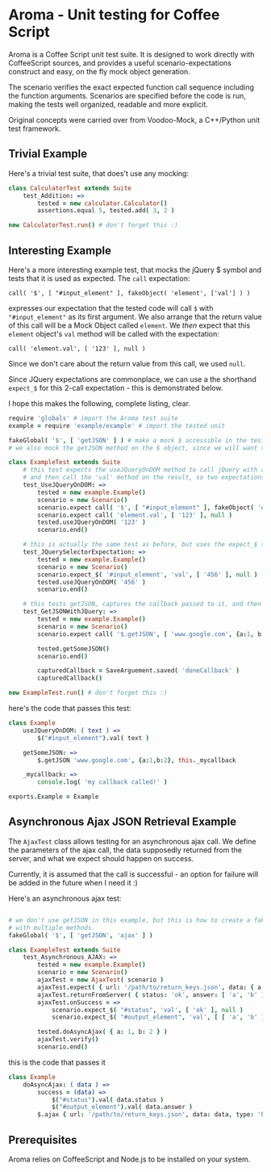 # Aroma - Unit testing for Coffee Script

Aroma is a Coffee Script unit test suite. It is designed to work directly with CoffeeScript sources, and provides a useful scenario-expectations construct and easy, on the fly mock object generation.

The scenario verifies the exact expected function call sequence including the function arguments. Scenarios are specified before the code is run, making the tests well organized, readable and more explicit. 

Original concepts were carried over from Voodoo-Mock, a C++/Python unit test framework.

## Trivial Example
Here's a trivial test suite, that does't use any mocking:


```coffeescript
class CalculatorTest extends Suite
	test_Addition: =>
		tested = new calculator.Calculator()
		assertions.equal 5, tested.add( 3, 2 )

new CalculatorTest.run() # don't forget this :)
```

## Interesting Example
Here's a more interesting example test, that mocks the jQuery $ symbol and tests that it is used as expected. 
The `call` expectation: 

	call( '$', [ "#input_element" ], fakeObject( 'element', ['val'] ) )

expresses our expectation that the tested code will call `$` with `"#input_element"` as its first argument. We also arrange that
the return value of this call will be a Mock Object called `element`.
We *then* expect that this `element` object's `val` method will be called with the expectation:

	call( 'element.val', [ '123' ], null )

Since we don't care about the return value from this call, we used `null`.

Since JQuery expectations are commonplace, we can use a the shorthand `expect_$` for this 2-call expectation - this is demonstrated below.
	

I hope this makes the following, complete listing, clear.


```coffeescript
require 'globals' # import the Aroma test suite
example = require 'example/example' # import the tested unit

fakeGlobal( '$', [ 'getJSON' ] ) # make a mock $ accessible in the tested unit 
# we also mock the getJSON method on the $ object, since we will want to use it later for expectations

class ExampleTest extends Suite
	# this test expects the useJQueryOnDOM method to call jQuery with a selector, 
	# and then call the 'val' method on the result, so two expectations overall.
	test_UseJQueryOnDOM: =>
		tested = new example.Example()
		scenario = new Scenario()
		scenario.expect call( '$', [ "#input_element" ], fakeObject( 'element', ['val'] ) )
		scenario.expect call( 'element.val', [ '123' ], null )
		tested.useJQueryOnDOM( '123' )
		scenario.end()

	# this is actually the same test as before, but uses the expect_$ shorthand
	test_JQuerySelectorExpectation: =>
		tested = new example.Example()
		scenario = new Scenario()
		scenario.expect_$( '#input_element', 'val', [ '456' ], null )
		tested.useJQueryOnDOM( '456' )
		scenario.end()

	# this tests getJSON, captures the callback passed to it, and then calls it
	test_GetJSONWithJQuery: =>
		tested = new example.Example()
		scenario = new Scenario()
		scenario.expect call( '$.getJSON', [ 'www.google.com', {a:1, b:2}, new SaveArguement( 'doneCallback' ) ], null )

		tested.getSomeJSON()
		scenario.end()

		capturedCallback = SaveArguement.saved( 'doneCallback' )
		capturedCallback()

new ExampleTest.run() # don't forget this :)
```

here's the code that passes this test:
```coffeescript
class Example
	useJQueryOnDOM: ( text ) =>
		$("#input_element").val( text )

	getSomeJSON: =>
		$.getJSON 'www.google.com', {a:1,b:2}, this._mycallback

	_mycallback: =>
		console.log( 'my callback called!' )

exports.Example = Example
```

## Asynchronous Ajax JSON Retrieval Example
The `AjaxTest` class allows testing for an asynchronous ajax call. We define
the parameters of the ajax call, the data supposedly returned from the server,
and what we expect should happen on success.

Currently, it is assumed that the call is successful - an option for failure
will be added in the future when I need it :)

Here's an asynchronous ajax test:

```coffeescript

# we don't use getJSON in this example, but this is how to create a fake object
# with multiple methods.
fakeGlobal( '$', [ 'getJSON', 'ajax' ] )

class ExampleTest extends Suite
	test_Asynchronous_AJAX: =>
		tested = new example.Example()
		scenario = new Scenario()
		ajaxTest = new AjaxTest( scenario )
		ajaxTest.expect( { url: '/path/to/return_keys.json', data: { a: 1, b: 2 }, type: 'POST' } )
		ajaxTest.returnFromServer( { status: 'ok', answer: [ 'a', 'b' ] } )
		ajaxTest.onSuccess = =>
			scenario.expect_$( "#status", 'val', [ 'ok' ], null )
			scenario.expect_$( "#output_element", 'val', [ [ 'a', 'b' ] ], null )

		tested.doAsyncAjax( { a: 1, b: 2 } )
		ajaxTest.verify()
		scenario.end()
```

this is the code that passes it

```coffeescript
class Example
	doAsyncAjax: ( data ) =>
		success = (data) =>
			$("#status").val( data.status )
			$("#output_element").val( data.answer )
		$.ajax { url: '/path/to/return_keys.json', data: data, type: 'POST', success: success }
```

## Prerequisites
Aroma relies on CoffeeScript and Node.js to be installed on your system.
